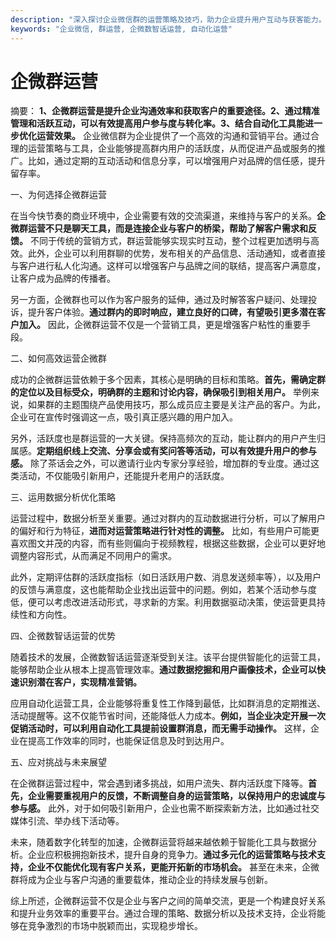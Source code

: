```yaml
---
description: "深入探讨企业微信群的运营策略及技巧，助力企业提升用户互动与获客能力。"
keywords: "企业微信, 群运营, 企微数智话运营, 自动化运营"
---
```

# 企微群运营

摘要： 
**1、企微群运营是提升企业沟通效率和获取客户的重要途径。2、通过精准管理和活跃互动，可以有效提高用户参与度与转化率。3、结合自动化工具能进一步优化运营效果。** 企业微信群为企业提供了一个高效的沟通和营销平台。通过合理的运营策略与工具，企业能够提高群内用户的活跃度，从而促进产品或服务的推广。比如，通过定期的互动活动和信息分享，可以增强用户对品牌的信任感，提升留存率。

一、为何选择企微群运营

在当今快节奏的商业环境中，企业需要有效的交流渠道，来维持与客户的关系。**企微群运营不只是聊天工具，而是连接企业与客户的桥梁，帮助了解客户需求和反馈。** 不同于传统的营销方式，群运营能够实现实时互动，整个过程更加透明与高效。此外，企业可以利用群聊的优势，发布相关的产品信息、活动通知，或者直接与客户进行私人化沟通。这样可以增强客户与品牌之间的联结，提高客户满意度，让客户成为品牌的传播者。

另一方面，企微群也可以作为客户服务的延伸，通过及时解答客户疑问、处理投诉，提升客户体验。**通过群内的即时响应，建立良好的口碑，有望吸引更多潜在客户加入。** 因此，企微群运营不仅是一个营销工具，更是增强客户粘性的重要手段。

二、如何高效运营企微群

成功的企微群运营依赖于多个因素，其核心是明确的目标和策略。**首先，需确定群的定位以及目标受众，明确群的主题和讨论内容，确保吸引到相关用户。** 举例来说，如果群的主题围绕产品使用技巧，那么成员应主要是关注产品的客户。为此，企业可在宣传时强调这一点，吸引真正感兴趣的用户加入。

另外，活跃度也是群运营的一大关键。保持高频次的互动，能让群内的用户产生归属感。**定期组织线上交流、分享会或有奖问答等活动，可以有效提升用户的参与感。** 除了茶话会之外，可以邀请行业内专家分享经验，增加群的专业度。通过这类活动，不仅能吸引新用户，还能提升老用户的活跃度。

三、运用数据分析优化策略

运营过程中，数据分析至关重要。通过对群内的互动数据进行分析，可以了解用户的偏好和行为特征，**进而对运营策略进行针对性的调整。** 比如，有些用户可能更喜欢图文并茂的内容，而有些则偏向于视频教程，根据这些数据，企业可以更好地调整内容形式，从而满足不同用户的需求。

此外，定期评估群的活跃度指标（如日活跃用户数、消息发送频率等），以及用户的反馈与满意度，这也能帮助企业找出运营中的问题。例如，若某个活动参与度低，便可以考虑改进活动形式，寻求新的方案。利用数据驱动决策，使运营更具持续性和方向性。

四、企微数智话运营的优势

随着技术的发展，企微数智话运营逐渐受到关注。该平台提供智能化的运营工具，能够帮助企业从根本上提高管理效率。**通过数据挖掘和用户画像技术，企业可以快速识别潜在客户，实现精准营销。**

应用自动化运营工具，企业能够将重复性工作降到最低，比如群消息的定期推送、活动提醒等。这不仅能节省时间，还能降低人力成本。**例如，当企业决定开展一次促销活动时，可以利用自动化工具提前设置群消息，而无需手动操作。** 这样，企业在提高工作效率的同时，也能保证信息及时到达用户。

五、应对挑战与未来展望

在企微群运营过程中，常会遇到诸多挑战，如用户流失、群内活跃度下降等。**首先，企业需要重视用户的反馈，不断调整自身的运营策略，以保持用户的忠诚度与参与感。** 此外，对于如何吸引新用户，企业也需不断探索新方法，比如通过社交媒体引流、举办线下活动等。

未来，随着数字化转型的加速，企微群运营将越来越依赖于智能化工具与数据分析。企业应积极拥抱新技术，提升自身的竞争力。**通过多元化的运营策略与技术支持，企业不仅能优化现有客户关系，更能开拓新的市场机会。** 甚至在未来，企微群将成为企业与客户沟通的重要载体，推动企业的持续发展与创新。

综上所述，企微群运营不仅是企业与客户之间的简单交流，更是一个构建良好关系和提升业务效率的重要平台。通过合理的策略、数据分析以及技术支持，企业将能够在竞争激烈的市场中脱颖而出，实现稳步增长。
